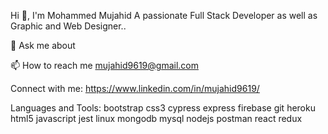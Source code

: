 Hi 👋, I'm Mohammed Mujahid
A passionate Full Stack Developer as well as Graphic and Web Designer..

💬 Ask me about 

📫 How to reach me mujahid9619@gmail.com

Connect with me:
https://www.linkedin.com/in/mujahid9619/

Languages and Tools:
bootstrap css3 cypress express firebase git heroku html5 javascript jest linux mongodb mysql nodejs postman react redux
